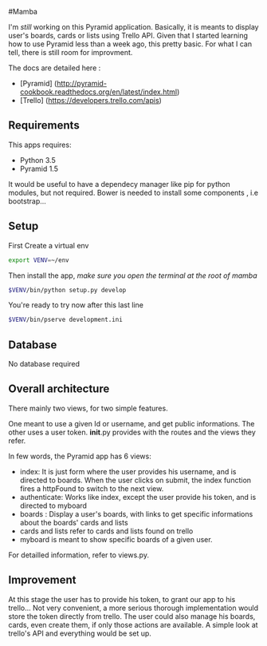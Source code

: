 #Mamba

I'm *still* working on this Pyramid application. Basically, it is meants to display user's boards, cards or lists using Trello API.
Given that I started learning how to use Pyramid less than a week ago, this pretty basic. For what I can tell, there is still room for improvment.


The docs are detailed here : 
* [Pyramid] (http://pyramid-cookbook.readthedocs.org/en/latest/index.html)
* [Trello] (https://developers.trello.com/apis)


## Requirements
This apps requires:
* Python 3.5
* Pyramid 1.5 

It would be useful to have a dependecy manager like pip for python modules, but not required.
Bower is needed to install some components , i.e bootstrap...
## Setup

First
Create a virtual env
```sh
export VENV=~/env
```
Then install the app, *make sure you open the terminal at the root of mamba*
```sh
$VENV/bin/python setup.py develop
```

You're ready to try now after this last line 
```sh
$VENV/bin/pserve development.ini
```

## Database
No database required

## Overall architecture

There mainly two views, for two simple features. 

One meant to use a given Id or username, and get public informations. The other uses a user token. 
__init__.py provides with the routes and the views they refer.

In few words, the Pyramid app has 6 views:
* index: It is just form where the user provides his username, and is directed to boards. When the user clicks on submit, the index function fires a httpFound to switch to the next view.
* authenticate: Works like index, except the user provide his token, and is directed to myboard
* boards : Display a user's boards, with links to get specific informations about the boards' cards and lists 
* cards and lists refer to cards and lists found on trello 
* myboard is meant to show specific boards of a given user.

For detailled information, refer to views.py.

## Improvement

At this stage the user has to provide his token, to grant our app to his trello... Not very convenient, a more serious thorough implementation would store the token directly from trello.
The user could also manage his boards, cards, even create them, if only those actions are available. A simple look at trello's API and everything would be set up.